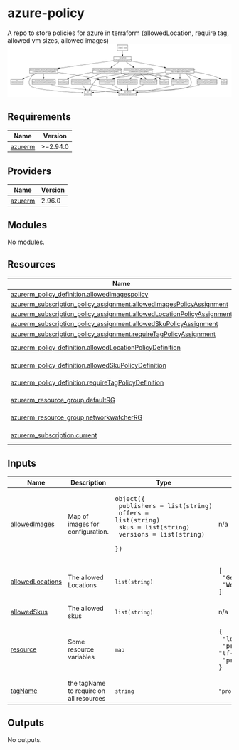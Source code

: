 <!-- BEGIN_TF_DOCS -->
# azure-policy
A repo to store policies for azure in terraform (allowedLocation, require tag, allowed vm sizes, allowed images)
![Alt text](./graph.svg)

## Requirements

| Name | Version |
|------|---------|
| <a name="requirement_azurerm"></a> [azurerm](#requirement\_azurerm) | >=2.94.0 |

## Providers

| Name | Version |
|------|---------|
| <a name="provider_azurerm"></a> [azurerm](#provider\_azurerm) | 2.96.0 |

## Modules

No modules.

## Resources

| Name | Type |
|------|------|
| [azurerm_policy_definition.allowedimagespolicy](https://registry.terraform.io/providers/hashicorp/azurerm/latest/docs/resources/policy_definition) | resource |
| [azurerm_subscription_policy_assignment.allowedImagesPolicyAssignment](https://registry.terraform.io/providers/hashicorp/azurerm/latest/docs/resources/subscription_policy_assignment) | resource |
| [azurerm_subscription_policy_assignment.allowedLocationPolicyAssignment](https://registry.terraform.io/providers/hashicorp/azurerm/latest/docs/resources/subscription_policy_assignment) | resource |
| [azurerm_subscription_policy_assignment.allowedSkuPolicyAssignment](https://registry.terraform.io/providers/hashicorp/azurerm/latest/docs/resources/subscription_policy_assignment) | resource |
| [azurerm_subscription_policy_assignment.requireTagPolicyAssignment](https://registry.terraform.io/providers/hashicorp/azurerm/latest/docs/resources/subscription_policy_assignment) | resource |
| [azurerm_policy_definition.allowedLocationPolicyDefinition](https://registry.terraform.io/providers/hashicorp/azurerm/latest/docs/data-sources/policy_definition) | data source |
| [azurerm_policy_definition.allowedSkuPolicyDefinition](https://registry.terraform.io/providers/hashicorp/azurerm/latest/docs/data-sources/policy_definition) | data source |
| [azurerm_policy_definition.requireTagPolicyDefinition](https://registry.terraform.io/providers/hashicorp/azurerm/latest/docs/data-sources/policy_definition) | data source |
| [azurerm_resource_group.defaultRG](https://registry.terraform.io/providers/hashicorp/azurerm/latest/docs/data-sources/resource_group) | data source |
| [azurerm_resource_group.networkwatcherRG](https://registry.terraform.io/providers/hashicorp/azurerm/latest/docs/data-sources/resource_group) | data source |
| [azurerm_subscription.current](https://registry.terraform.io/providers/hashicorp/azurerm/latest/docs/data-sources/subscription) | data source |

## Inputs

| Name | Description | Type | Default | Required |
|------|-------------|------|---------|:--------:|
| <a name="input_allowedImages"></a> [allowedImages](#input\_allowedImages) | Map of images for configuration. | <pre>object({<br>    publishers = list(string)<br>    offers     = list(string)<br>    skus       = list(string)<br>    versions   = list(string)<br>  })</pre> | n/a | yes |
| <a name="input_allowedLocations"></a> [allowedLocations](#input\_allowedLocations) | The allowed Locations | `list(string)` | <pre>[<br>  "Germany West Central",<br>  "West Europe"<br>]</pre> | no |
| <a name="input_allowedSkus"></a> [allowedSkus](#input\_allowedSkus) | The allowed skus | `list(string)` | n/a | yes |
| <a name="input_resource"></a> [resource](#input\_resource) | Some resource variables | `map` | <pre>{<br>  "location": "Germany West Central",<br>  "prefix": "tf-managed-policy",<br>  "project": "az-900-prep"<br>}</pre> | no |
| <a name="input_tagName"></a> [tagName](#input\_tagName) | the tagName to require on all resources | `string` | `"project"` | no |

## Outputs

No outputs.
<!-- END_TF_DOCS -->